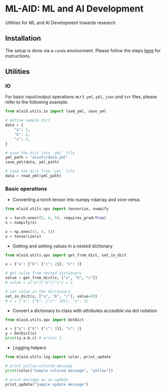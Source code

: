 # ML-AID: ML and AI Development
Utilities for ML and AI Development towards research

## Installation

The setup is done via a `conda` environment. Please follow the steps [here](setup/readme.md) for instructions.

## Utilities

### IO

For basic input/output operations w.r.t. `yml`, `pkl`, `json` and `txt` files, please refer to the following example:

```python
from mlaid.utils.io import load_yml, save_yml

# define sample dict
data = {
    "a": 1,
    "b": 2,
    "c": 3,
}

# save the dict into `yml` file
yml_path = "assets/data.yml"
save_yml(data, yml_path)

# load the dict from `yml` file
data = read_yml(yml_path)
```

### Basic operations

* Converting a torch tensor into numpy ndarray and vice-versa:
```python
from mlaid.utils.ops import tensorize, numpify

x = torch.ones((3, 4, 5), requires_grad=True)
x = numpify(x)

x = np.ones((3, 4, 5))
x = tensorize(x)
```

* Getting and setting values in a nested dictionary
```python
from mlaid.utils.ops import get_from_dict, set_in_dict

x = {"a": {"b": {"c": 2}}, "x": 3}

# get value from nested dictionary
value = get_from_dict(x, ["a", "b", "c"])
# value = x["a"]["b"]["c"] = 2

# set value in the dictionary
set_in_dict(x, ["a", "b", "c"], value=10)
# x = {"a": {"b": {"c": 10}}, "x": 3}
```

* Convert a dictionary to class with attributes accesible via dot notation

```python
from mlaid.utils.ops import DotDict

x = {"a": {"b": {"c": 2}}, "x": 3}
y = DotDict(x)
print(y.a.b.c) # prints 2
```

* Logging helpers

```python
from mlaid.utils.log import color, print_update

# print yellow-colored message
print(color("Sample colored message", "yellow"))

# print message as an update
print_update("Sample update message")
```